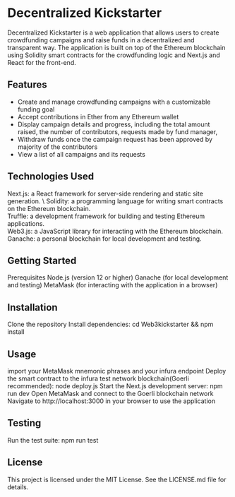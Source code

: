 # Decentralized Kickstarter
Decentralized Kickstarter is a web application that allows users to create crowdfunding campaigns and raise funds in a decentralized and transparent way. The application is built on top of the Ethereum blockchain using Solidity smart contracts for the crowdfunding logic and Next.js and React for the front-end.

## Features
* Create and manage crowdfunding campaigns with a customizable funding goal
* Accept contributions in Ether from any Ethereum wallet
* Display campaign details and progress, including the total amount raised, the number of contributors, requests made by fund manager, 
* Withdraw funds once the campaign request has been approved by majority of the contributors
* View a list of all campaigns and its requests
## Technologies Used
Next.js: a React framework for server-side rendering and static site generation. \\
Solidity: a programming language for writing smart contracts on the Ethereum blockchain. \
Truffle: a development framework for building and testing Ethereum applications. \
Web3.js: a JavaScript library for interacting with the Ethereum blockchain. \
Ganache: a personal blockchain for local development and testing. 
## Getting Started
Prerequisites
Node.js (version 12 or higher)
Ganache (for local development and testing)
MetaMask (for interacting with the application in a browser)
## Installation
Clone the repository
Install dependencies: cd Web3kickstarter && npm install
## Usage
import your MetaMask mnemonic phrases and your infura endpoint
Deploy the smart contract to the infura test network blockchain(Goerli recommended): node deploy.js
Start the Next.js development server: npm run dev
Open MetaMask and connect to the Goerli blockchain network
Navigate to http://localhost:3000 in your browser to use the application
## Testing
Run the test suite: npm run test

## License
This project is licensed under the MIT License. See the LICENSE.md file for details.
